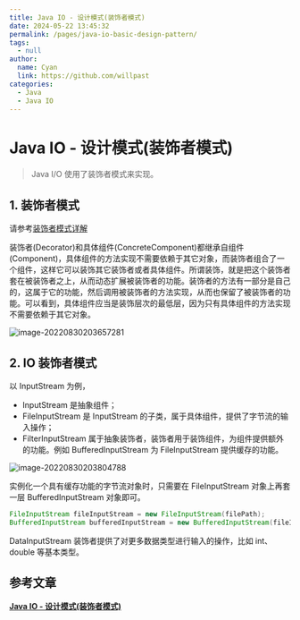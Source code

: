 ```yaml
---
title: Java IO - 设计模式(装饰者模式)
date: 2024-05-22 13:45:32
permalink: /pages/java-io-basic-design-pattern/
tags: 
  - null
author: 
  name: Cyan
  link: https://github.com/willpast
categories: 
  - Java
  - Java IO
---
```


# Java IO - 设计模式(装饰者模式)

> Java I/O 使用了装饰者模式来实现。

## 1. 装饰者模式

请参考[装饰者模式详解](https://pdai.tech/md/dev-spec/pattern/12_decorator.html)

装饰者(Decorator)和具体组件(ConcreteComponent)都继承自组件(Component)，具体组件的方法实现不需要依赖于其它对象，而装饰者组合了一个组件，这样它可以装饰其它装饰者或者具体组件。所谓装饰，就是把这个装饰者套在被装饰者之上，从而动态扩展被装饰者的功能。装饰者的方法有一部分是自己的，这属于它的功能，然后调用被装饰者的方法实现，从而也保留了被装饰者的功能。可以看到，具体组件应当是装饰层次的最低层，因为只有具体组件的方法实现不需要依赖于其它对象。

![image-20220830203657281](https://cdn.jsdelivr.net/gh/willpast/image/blog/ka_java/image-20220830203657281.png)

## 2. IO 装饰者模式

以 InputStream 为例，

- InputStream 是抽象组件；
- FileInputStream 是 InputStream 的子类，属于具体组件，提供了字节流的输入操作；
- FilterInputStream 属于抽象装饰者，装饰者用于装饰组件，为组件提供额外的功能。例如 BufferedInputStream 为 FileInputStream 提供缓存的功能。

![image-20220830203804788](https://cdn.jsdelivr.net/gh/willpast/image/blog/ka_java/image-20220830203804788.png)

实例化一个具有缓存功能的字节流对象时，只需要在 FileInputStream 对象上再套一层 BufferedInputStream 对象即可。

```java
FileInputStream fileInputStream = new FileInputStream(filePath);
BufferedInputStream bufferedInputStream = new BufferedInputStream(fileInputStream);
```

DataInputStream 装饰者提供了对更多数据类型进行输入的操作，比如 int、double 等基本类型。

## 参考文章

[**Java IO - 设计模式(装饰者模式)**](https://pdai.tech/md/java/io/java-io-basic-design-pattern.html)
